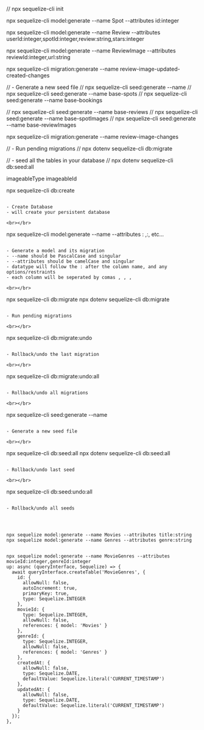 // npx sequelize-cli init


npx sequelize-cli model:generate --name Spot --attributes id:integer


npx sequelize-cli model:generate --name Review --attributes userId:integer,spotId:integer,review:string,stars:integer

npx sequelize-cli model:generate --name ReviewImage --attributes reviewId:integer,url:string


npx sequelize-cli migration:generate --name review-image-updated-created-changes 


// - Generate a new seed file
// npx sequelize-cli seed:generate --name <descriptiveName>
// npx sequelize-cli seed:generate --name base-spots
// npx sequelize-cli seed:generate --name base-bookings

// npx sequelize-cli seed:generate --name base-reviews
// npx sequelize-cli seed:generate --name base-spotImages
// npx sequelize-cli seed:generate --name base-reviewImages

npx sequelize-cli migration:generate --name review-image-changes












// - Run pending migrations
// npx dotenv sequelize-cli db:migrate

// - seed all the tables in your database
// npx dotenv sequelize-cli db:seed:all

imageableType
imageableId


npx sequelize-cli db:create
```

- Create Database
- will create your persistent database

<br></br>

```
npx sequelize-cli model:generate --name <ModelName> --attributes <column1>:
<type>,<column2>:<type>, etc...
```

- Generate a model and its migration
- --name should be PascalCase and singular
- --attributes should be camelCase and singular
- datatype will follow the : after the column name, and any options/restraints
- each column will be seperated by comas , , ,

<br></br>

```
npx sequelize-cli db:migrate
npx dotenv sequelize-cli db:migrate
```

- Run pending migrations

<br></br>

```
npx sequelize-cli db:migrate:undo
```

- Rollback/undo the last migration

<br></br>

```
npx sequelize-cli db:migrate:undo:all
```

- Rollback/undo all migrations

<br></br>

```
npx sequelize-cli seed:generate --name <descriptiveName>
```

- Generate a new seed file

<br></br>

```
npx sequelize-cli db:seed:all
npx dotenv sequelize-cli db:seed:all
```

- Rollback/undo last seed

<br></br>

```
npx sequelize-cli db:seed:undo:all
```

- Rollback/undo all seeds




npx sequelize model:generate --name Movies --attributes title:string
npx sequelize model:generate --name Genres --attributes genre:string


npx sequelize model:generate --name MovieGenres --attributes movieId:integer,genreId:integer
up: async (queryInterface, Sequelize) => {
  await queryInterface.createTable('MovieGenres', {
    id: {
      allowNull: false,
      autoIncrement: true,
      primaryKey: true,
      type: Sequelize.INTEGER
    },
    movieId: {
      type: Sequelize.INTEGER,
      allowNull: false,
      references: { model: 'Movies' }
    },
    genreId: {
      type: Sequelize.INTEGER,
      allowNull: false,
      references: { model: 'Genres' }
    },
    createdAt: {
      allowNull: false,
      type: Sequelize.DATE,
      defaultValue: Sequelize.literal('CURRENT_TIMESTAMP')
    },
    updatedAt: {
      allowNull: false,
      type: Sequelize.DATE,
      defaultValue: Sequelize.literal('CURRENT_TIMESTAMP')
    }
  });
},